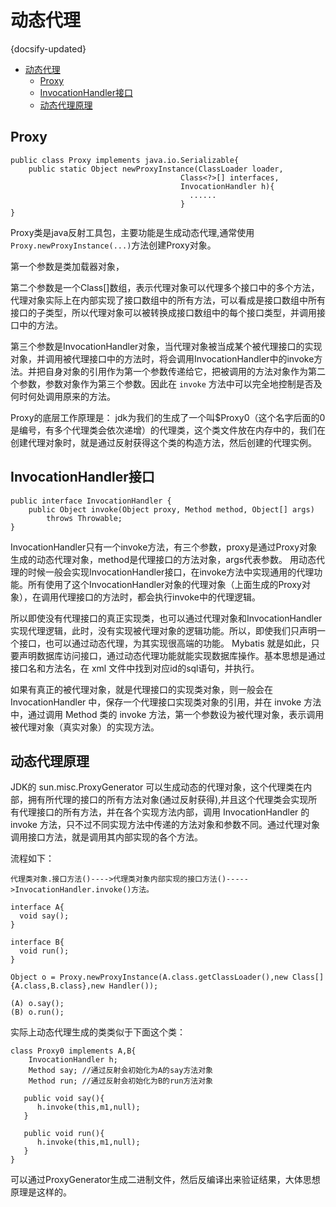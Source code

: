 # 动态代理
{docsify-updated}

- [动态代理](#动态代理)
	- [Proxy](#proxy)
	- [InvocationHandler接口](#invocationhandler接口)
	- [动态代理原理](#动态代理原理)


## Proxy
    public class Proxy implements java.io.Serializable{
        public static Object newProxyInstance(ClassLoader loader,
                                          Class<?>[] interfaces,
                                          InvocationHandler h){
                                            ......
                                          }
    }

Proxy类是java反射工具包，主要功能是生成动态代理,通常使用`Proxy.newProxyInstance(...)`方法创建Proxy对象。

第一个参数是类加载器对象，

第二个参数是一个Class[]数组，表示代理对象可以代理多个接口中的多个方法，代理对象实际上在内部实现了接口数组中的所有方法，可以看成是接口数组中所有接口的子类型，所以代理对象可以被转换成接口数组中的每个接口类型，并调用接口中的方法。

第三个参数是InvocationHandler对象，当代理对象被当成某个被代理接口的实现对象，并调用被代理接口中的方法时，将会调用InvocationHandler中的invoke方法。并把自身对象的引用作为第一个参数传递给它，把被调用的方法对象作为第二个参数，参数对象作为第三个参数。因此在 `invoke` 方法中可以完全地控制是否及何时何处调用原来的方法。

Proxy的底层工作原理是：
jdk为我们的生成了一个叫$Proxy0（这个名字后面的0是编号，有多个代理类会依次递增）的代理类，这个类文件放在内存中的，我们在创建代理对象时，就是通过反射获得这个类的构造方法，然后创建的代理实例。

## InvocationHandler接口
    public interface InvocationHandler {
        public Object invoke(Object proxy, Method method, Object[] args)
            throws Throwable;
    }
InvocationHandler只有一个invoke方法，有三个参数，proxy是通过Proxy对象生成的动态代理对象，method是代理接口的方法对象，args代表参数。
用动态代理的时候一般会实现InvocationHandler接口，在invoke方法中实现通用的代理功能。所有使用了这个InvocationHandler对象的代理对象（上面生成的Proxy对象），在调用代理接口的方法时，都会执行invoke中的代理逻辑。

所以即使没有代理接口的真正实现类，也可以通过代理对象和InvocationHandler实现代理逻辑，此时，没有实现被代理对象的逻辑功能。所以，即使我们只声明一个接口，也可以通过动态代理，为其实现很高端的功能。 Mybatis 就是如此，只要声明数据库访问接口，通过动态代理功能就能实现数据库操作。基本思想是通过接口名和方法名，在 xml 文件中找到对应id的sql语句，并执行。

如果有真正的被代理对象，就是代理接口的实现类对象，则一般会在 InvocationHandler 中，保存一个代理接口实现类对象的引用，并在 invoke 方法中，通过调用 Method 类的 invoke 方法，第一个参数设为被代理对象，表示调用被代理对象（真实对象）的实现方法。

## 动态代理原理
JDK的 sun.misc.ProxyGenerator 可以生成动态的代理对象，这个代理类在内部，拥有所代理的接口的所有方法对象(通过反射获得),并且这个代理类会实现所有代理接口的所有方法，并在各个实现方法内部，调用 InvocationHandler 的 invoke 方法，只不过不同实现方法中传递的方法对象和参数不同。通过代理对象调用接口方法，就是调用其内部实现的各个方法。

流程如下：

    代理类对象.接口方法()---->代理类对象内部实现的接口方法()----->InvocationHandler.invoke()方法。
    
    interface A{
      void say();
    }
    
    interface B{
      void run();
    }
    
    Object o = Proxy.newProxyInstance(A.class.getClassLoader(),new Class[]{A.class,B.class},new Handler());
    
    (A) o.say();
    (B) o.run();

实际上动态代理生成的类类似于下面这个类：
    
    class Proxy0 implements A,B{
        InvocationHandler h;
        Method say; //通过反射会初始化为A的say方法对象
        Method run; //通过反射会初始化为B的run方法对象
    
       public void say(){
          h.invoke(this,m1,null);
       }
    
       public void run(){
          h.invoke(this,m1,null);
       }
    }
可以通过ProxyGenerator生成二进制文件，然后反编译出来验证结果，大体思想原理是这样的。